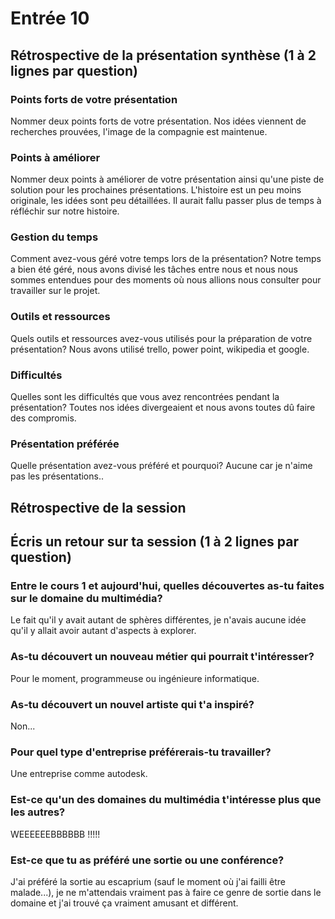 # Entrée 10
## Rétrospective de la présentation synthèse (1 à 2 lignes par question)

### Points forts de votre présentation 
Nommer deux points forts de votre présentation.
Nos idées viennent de recherches prouvées, l'image de la compagnie est maintenue.

### Points à améliorer
Nommer deux points à améliorer de votre présentation ainsi qu'une piste de solution pour les prochaines présentations. 
L'histoire est un peu moins originale, les idées sont peu détaillées. Il aurait fallu passer plus de temps à réfléchir sur notre histoire.

### Gestion du temps
Comment avez-vous géré votre temps lors de la présentation?
Notre temps a bien été géré, nous avons divisé les tâches entre nous et nous nous sommes entendues pour des moments où nous allions nous consulter pour travailler sur le projet.

### Outils et ressources
Quels outils et ressources avez-vous utilisés pour la préparation de votre présentation?
Nous avons utilisé trello, power point, wikipedia et google.

### Difficultés
Quelles sont les difficultés que vous avez rencontrées pendant la présentation?
Toutes nos idées divergeaient et nous avons toutes dû faire des compromis.

### Présentation préférée
Quelle présentation avez-vous préféré et pourquoi?
Aucune car je n'aime pas les présentations..

## Rétrospective de la session
## Écris un retour sur ta session (1 à 2 lignes par question)

### Entre le cours 1 et aujourd'hui, quelles découvertes as-tu faites sur le domaine du multimédia?
Le fait qu'il y avait autant de sphères différentes, je n'avais aucune idée qu'il y allait avoir autant d'aspects à explorer.

### As-tu découvert un nouveau métier qui pourrait t'intéresser?
Pour le moment, programmeuse ou ingénieure informatique.

### As-tu découvert un nouvel artiste qui t'a inspiré?
Non...

### Pour quel type d'entreprise préférerais-tu travailler?
Une entreprise comme autodesk.

### Est-ce qu'un des domaines du multimédia t'intéresse plus que les autres? 
WEEEEEEBBBBBB !!!!!

### Est-ce que tu as préféré une sortie ou une conférence?
J'ai préféré la sortie au escaprium (sauf le moment où j'ai failli être malade...), je ne m'attendais vraiment pas à faire ce genre de sortie dans le domaine et j'ai trouvé ça vraiment amusant et différent.
